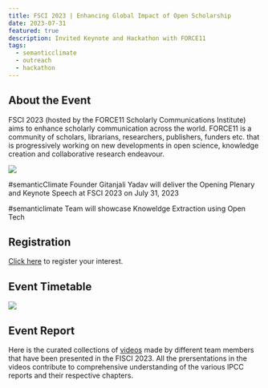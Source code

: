 ```yaml
---
title: FSCI 2023 | Enhancing Global Impact of Open Scholarship 
date: 2023-07-31
featured: true
description: Invited Keynote and Hackathon with FORCE11
tags:
  - semanticclimate
  - outreach
  - hackathon
---
```

## About the Event
FSCI 2023 (hosted by the FORCE11 Scholarly Communications Institute) aims to enhance scholarly communication across the world. FORCE11 is a community of scholars, librarians, researchers, publishers, funders etc. that is progressively working on new developments in open science, knowledge creation and collaborative research endeavour.  

<img src = "/p/static/img/fsci2023_event_poster.png">

#semanticClimate Founder Gitanjali Yadav will deliver the Opening Plenary and Keynote Speech at FSCI 2023 on July 31, 2023

#semanticlimate Team will showcase Knoweldge Extraction using Open Tech

## Registration
[Click here](https://www.eventbrite.com/e/fsci-2023-online-tickets-617754449187?aff=oddtdtcreator) to register your interest. 

## Event Timetable

<img src = "/p/static/img/fsci_schedule.png">

## Event Report

Here is the curated collections of [videos](https://www.youtube.com/playlist?list=PLtKHReMoCMwmmlDDTbDQx2A3oHgQXw4mT) made by different team members that have been presented in the FISCI 2023. All the prersentations in the videos contribute to comprehensive understanding of the various IPCC reports and their respective chapters.  
